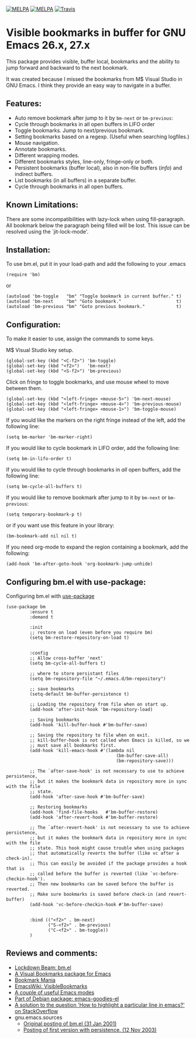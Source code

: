 [![MELPA](http://melpa.org/packages/bm-badge.svg)](http://melpa.org/#/bm)
[![MELPA](http://stable.melpa.org/packages/bm-badge.svg)](http://melpa.org/#/bm)
[![Travis](https://travis-ci.org/joodland/bm.svg?branch=master)](https://travis-ci.org/joodland/bm)

Visible bookmarks in buffer for GNU Emacs 26.x, 27.x
=====================

This package provides visible, buffer local, bookmarks and the ability
to jump forward and backward to the next bookmark.

It was created because I missed the bookmarks from M$ Visual Studio in
GNU Emacs. I think they provide an easy way to navigate in a buffer.


Features:
---------
* Auto remove bookmark after jump to it by `bm-next` or `bm-previous`:
* Cycle through bookmarks in all open buffers in LIFO order
* Toggle bookmarks. Jump to next/previous bookmark.
* Setting bookmarks based on a regexp. (Useful when searching logfiles.)
* Mouse navigation.
* Annotate bookmarks.
* Different wrapping modes.
* Different bookmarks styles, line-only, fringe-only or both.
* Persistent bookmarks (buffer local), also in non-file buffers (*info*) and indirect buffers.
* List bookmarks (in all buffers) in a separate buffer.
* Cycle through bookmarks in all open buffers.


Known Limitations:
------------------

There are some incompatibilities with lazy-lock when using
fill-paragraph. All bookmark below the paragraph being filled will be
lost. This issue can be resolved using the `jit-lock-mode'.


Installation:
-------------

To use bm.el, put it in your load-path and add the following to your .emacs

    (require 'bm)

or

    (autoload 'bm-toggle   "bm" "Toggle bookmark in current buffer." t)
    (autoload 'bm-next     "bm" "Goto bookmark."                     t)
    (autoload 'bm-previous "bm" "Goto previous bookmark."            t)


Configuration:
--------------

To make it easier to use, assign the commands to some keys.

M$ Visual Studio key setup.

    (global-set-key (kbd "<C-f2>") 'bm-toggle)
    (global-set-key (kbd "<f2>")   'bm-next)
    (global-set-key (kbd "<S-f2>") 'bm-previous)

Click on fringe to toggle bookmarks, and use mouse wheel to move between them.

    (global-set-key (kbd "<left-fringe> <mouse-5>") 'bm-next-mouse)
    (global-set-key (kbd "<left-fringe> <mouse-4>") 'bm-previous-mouse)
    (global-set-key (kbd "<left-fringe> <mouse-1>") 'bm-toggle-mouse)

If you would like the markers on the right fringe instead of the left, add the following line:

    (setq bm-marker 'bm-marker-right)

If you would like to cycle bookmark in LIFO order, add the following line:

    (setq bm-in-lifo-order t)

If you would like to cycle through bookmarks in *all* open buffers, add the following line:

    (setq bm-cycle-all-buffers t)

If you would like to remove bookmark after jump to it by `bm-next` or `bm-previous`:

    (setq temporary-bookmark-p t)

or if you want use this feature in your library:

    (bm-bookmark-add nil nil t)

If you need org-mode to expand the region containing a bookmark, add the following:

    (add-hook 'bm-after-goto-hook 'org-bookmark-jump-unhide)



Configuring bm.el with use-package:
---------------------------------
Configuring bm.el with [use-package](https://github.com/jwiegley/use-package)

    (use-package bm
             :ensure t
             :demand t

             :init
             ;; restore on load (even before you require bm)
             (setq bm-restore-repository-on-load t)


             :config
             ;; Allow cross-buffer 'next'
             (setq bm-cycle-all-buffers t)

             ;; where to store persistant files
             (setq bm-repository-file "~/.emacs.d/bm-repository")

             ;; save bookmarks
             (setq-default bm-buffer-persistence t)

             ;; Loading the repository from file when on start up.
             (add-hook 'after-init-hook 'bm-repository-load)

             ;; Saving bookmarks
             (add-hook 'kill-buffer-hook #'bm-buffer-save)

             ;; Saving the repository to file when on exit.
             ;; kill-buffer-hook is not called when Emacs is killed, so we
             ;; must save all bookmarks first.
             (add-hook 'kill-emacs-hook #'(lambda nil
                                              (bm-buffer-save-all)
                                              (bm-repository-save)))

             ;; The `after-save-hook' is not necessary to use to achieve persistence,
             ;; but it makes the bookmark data in repository more in sync with the file
             ;; state.
             (add-hook 'after-save-hook #'bm-buffer-save)

             ;; Restoring bookmarks
             (add-hook 'find-file-hooks   #'bm-buffer-restore)
             (add-hook 'after-revert-hook #'bm-buffer-restore)

             ;; The `after-revert-hook' is not necessary to use to achieve persistence,
             ;; but it makes the bookmark data in repository more in sync with the file
             ;; state. This hook might cause trouble when using packages
             ;; that automatically reverts the buffer (like vc after a check-in).
             ;; This can easily be avoided if the package provides a hook that is
             ;; called before the buffer is reverted (like `vc-before-checkin-hook').
             ;; Then new bookmarks can be saved before the buffer is reverted.
             ;; Make sure bookmarks is saved before check-in (and revert-buffer)
             (add-hook 'vc-before-checkin-hook #'bm-buffer-save)


             :bind (("<f2>" . bm-next)
                    ("S-<f2>" . bm-previous)
                    ("C-<f2>" . bm-toggle))
             )



Reviews and comments:
--------------------

* [Lockdown Beam: bm.el](https://www.manueluberti.eu//emacs/2020/03/19/lockdown-beam-bm/)
* [A Visual Bookmarks package for Emacs](http://emacsworld.blogspot.com/2008/09/visual-bookmarks-package-for-emacs.html)
* [Bookmark Mania](http://www.emacsblog.org/2007/03/22/bookmark-mania/)
* [EmacsWiki: VisibleBookmarks](http://www.emacswiki.org/cgi-bin/wiki/VisibleBookmarks)
* [A couple of useful Emacs modes](http://codeblog.bsdninjas.co.uk/index.php?/archives/136-A-couple-of-useful-Emacs-modes.html)
* [Part of Debian package: emacs-goodies-el](http://packages.debian.org/unstable/editors/emacs-goodies-el)
* [A solution to the question 'How to highlight a particular line in emacs?' on StackOverflow](http://stackoverflow.com/questions/14454219/how-to-highlight-a-particular-line-in-emacs)
* gnu.emacs.sources
    * [Original posting of bm.el (31 Jan 2001)](http://groups.google.com/group/gnu.emacs.sources/browse_thread/thread/2ccc0ece443a81b6/d4b97c612190d0d6?fwc=1)
    * [Posting of first version with persistence. (12 Nov 2003)](http://groups.google.com/group/gnu.emacs.sources/browse_thread/thread/8f0ec0f1eff89764/cd24c441f9bc6bef?lnk=gst#cd24c441f9bc6bef)
